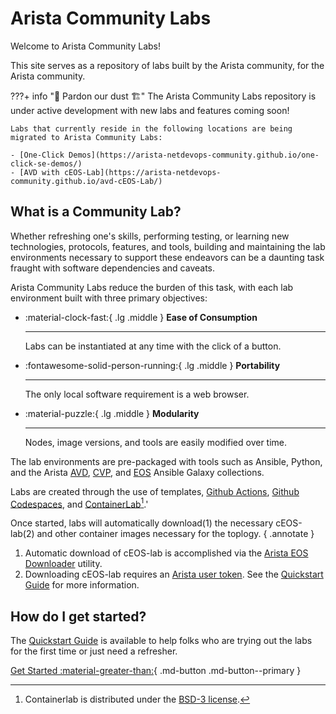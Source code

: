 # Arista Community Labs

Welcome to Arista Community Labs!

This site serves as a repository of labs built by the Arista community, for the Arista community.

???+ info "🚧  Pardon our dust 🏗️"
    The Arista Community Labs repository is under active development with new labs and features coming soon!

    Labs that currently reside in the following locations are being migrated to Arista Community Labs:

    - [One-Click Demos](https://arista-netdevops-community.github.io/one-click-se-demos/)
    - [AVD with cEOS-Lab](https://arista-netdevops-community.github.io/avd-cEOS-Lab/)

## What is a Community Lab?

Whether refreshing one's skills, performing testing, or learning new technologies, protocols, features, and tools, building and maintaining the lab environments necessary to support these endeavors can be a daunting task fraught with software dependencies and caveats.

Arista Community Labs reduce the burden of this task, with each lab environment built with three primary objectives:

<div class="grid cards" markdown>

-   :material-clock-fast:{ .lg .middle } __Ease of Consumption__

    ---

    Labs can be instantiated at any time with the click of a button.

-   :fontawesome-solid-person-running:{ .lg .middle } __Portability__

    ---

    The only local software requirement is a web browser.

-   :material-puzzle:{ .lg .middle } __Modularity__

    ---

    Nodes, image versions, and tools are easily modified over time.

</div>

The lab environments are pre-packaged with tools such as Ansible, Python, and the Arista [AVD](https://galaxy.ansible.com/ui/repo/published/arista/avd/), [CVP](https://galaxy.ansible.com/ui/repo/published/arista/cvp/), and [EOS](https://galaxy.ansible.com/ui/repo/published/arista/eos/) Ansible Galaxy collections.

Labs are created through the use of templates, [Github Actions](https://docs.github.com/en/actions), [Github Codespaces](https://github.com/features/codespaces), and [ContainerLab](https://containerlab.dev)[^2].'

Once started, labs will automatically download(1) the necessary cEOS-lab(2) and other container images necessary for the toplogy.
{ .annotate }

1. Automatic download of cEOS-lab is accomplished via the [Arista EOS Downloader](https://pypi.org/project/eos-downloader/) utility.
2. Downloading cEOS-lab requires an [Arista user token](https://www.arista.com/en/users/profile). See the [Quickstart Guide](./quickstart.md) for more information.

## How do I get started?

The [Quickstart Guide](./quickstart.md) is available to help folks who are trying out the labs for the first time or just need a refresher.

[Get Started :material-greater-than:](./quickstart.md){ .md-button .md-button--primary }

[^1]: This site uses the [Pexels](https://www.pexels.com/) royalty-free image library. Thank you to all Pexels authors and contributors!
[^2]: Containerlab is distributed under the [BSD-3 license](https://github.com/srl-labs/containerlab/blob/main/LICENSE).
